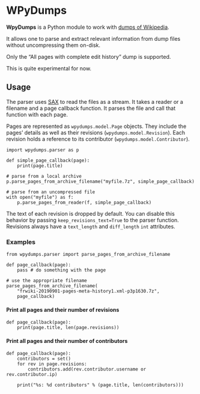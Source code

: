 # WPyDumps

**WpyDumps** is a Python module to work with [dumps of Wikipedia][dumps].

It allows one to parse and extract relevant information from dump files without
uncompressing them on-disk.

Only the “All pages with complete edit history” dump is supported.

This is quite experimental for now.

[dumps]: https://dumps.wikimedia.org

## Usage
The parser uses [SAX][] to read the files as a stream. It takes a reader or a
filename and a page callback function. It parses the file and call that
function with each page.

Pages are represented as `wpydumps.model.Page` objects. They include the pages’
details as well as their revisions (`wpydumps.model.Revision`). Each revision
holds a reference to its contributor (`wpydumps.model.Contributor`).

```python3
import wpydumps.parser as p

def simple_page_callback(page):
    print(page.title)

# parse from a local archive
p.parse_pages_from_archive_filename("myfile.7z", simple_page_callback)

# parse from an uncompressed file
with open("myfile") as f:
    p.parse_pages_from_reader(f, simple_page_callback)
```

The text of each revision is dropped by default. You can disable this behavior
by passing `keep_revisions_text=True` to the parser function. Revisions always
have a `text_length` and `diff_length` `int` attributes.

[SAX]: https://docs.python.org/3.6/library/xml.sax.html

### Examples
```python3
from wpydumps.parser import parse_pages_from_archive_filename

def page_callback(page):
    pass # do something with the page

# use the appropriate filename
parse_pages_from_archive_filename(
    "frwiki-20190901-pages-meta-history1.xml-p3p1630.7z",
    page_callback)
```
#### Print all pages and their number of revisions
```python3
def page_callback(page):
    print(page.title, len(page.revisions))
```
#### Print all pages and their number of contributors
```python3
def page_callback(page):
    contributors = set()
    for rev in page.revisions:
        contributors.add(rev.contributor.username or rev.contributor.ip)

    print("%s: %d contributors" % (page.title, len(contributors)))
```
